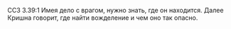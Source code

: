 ССЗ 3.39:1	Имея дело с врагом, нужно знать, где он находится. Далее Кришна говорит, где найти вожделение и чем оно так опасно.